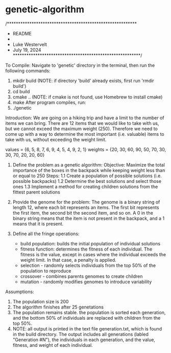 # genetic-algorithm

/**********************************************************
* README
*
* Luke Westervelt
* July 19, 2024
*********************************************************/

To Compile:
Navigate to 'genetic' directory in the terminal, then run the following commands:
1. mkdir build          (NOTE: if directory 'build' already exists, first run 'rmdir build')
2. cd build
3. cmake ..             (NOTE: if cmake is not found, use Homebrew to install cmake)
4. make
After program compiles, run:
5. ./genetic

Introduction:
We are going on a hiking trip and have a limit to the number of items we can bring. There
are 12 items that we would like to take with us, but we cannot exceed the maximum weight (250).
Therefore we need to come up with a way to determine the most important (i.e. valuable) items
to take with us, without exceeding the weight limit.

values = {6, 5, 8, 7, 6, 9, 4, 5, 4, 9, 2, 1}
weights = {20, 30, 60, 90, 50, 70, 30, 30, 70, 20, 20, 60}

1. Define the problem as a genetic algorithm:
    Objective: Maximize the total importance of the boxes in the backpack while keeping weight
    less than or equal to 250
    Steps:
        1.1 Create a population of possible solutions (i.e. possible backpacks)
        1.2 Determine the best solutions and select those ones
        1.3 Implement a method for creating children solutions from the fittest parent solutions

2. Provide the genome for the problem:
    The genome is a binary string of length 12, where each bit represents an items. The first
    bit represents the first item, the second bit the second item, and so on. A 0 in the binary
    string means that the item is not present in the backpack, and a 1 means that it is present.

3. Define all the fringe operations:
    - build population: builds the initial population of individual solutions
    - fitness function: determines the fitness of each individual. The fitness is the value, except
      in cases where the individual exceeds the weight limit. In that case, a penalty is applied.
    - selection - randomly selects individuals from the top 50% of the population to reproduce
    - crossover - combines parents genomes to create children
    - mutation - randomly modifies genomes to introduce variability

Assumptions:
1. The population size is 200
2. The algorithm finishes after 25 genetations
3. The population remains stable. the population is sorted each generation,
   and the bottom 50% of individuals are replaced with children from the top 50%.
4. NOTE: all output is printed in the text file generation.txt, which is found
   in the build directory. The output includes all generations (labled "Generation #N"),
   the individuals in each generation, and the value, fitness, and weight of each
   individual.
